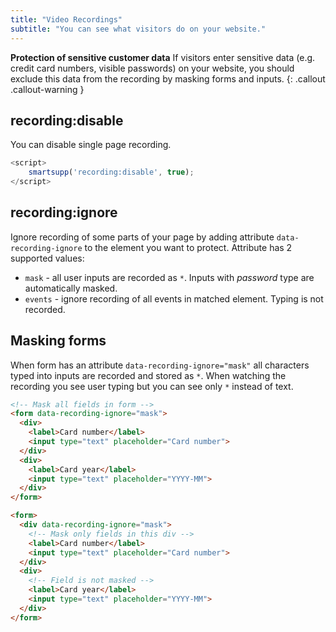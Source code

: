 ```yaml
---
title: "Video Recordings"
subtitle: "You can see what visitors do on your website."
---
```


**Protection of sensitive customer data** If visitors enter sensitive data (e.g. credit card numbers, visible passwords) on your website, you should exclude this data from the recording by masking forms and inputs.
{: .callout .callout-warning }

## recording:disable

You can disable single page recording.

```js
<script>
	smartsupp('recording:disable', true);
</script>
```

## recording:ignore

Ignore recording of some parts of your page by adding attribute `data-recording-ignore` to the element you want to protect. Attribute has 2 supported values:

* `mask` - all user inputs are recorded as `*`. Inputs with *password* type are automatically masked.
* `events` - ignore recording of all events in matched element. Typing is not recorded.

## Masking forms

When form has an attribute `data-recording-ignore="mask"` all characters typed into inputs are recorded and stored as `*`. When watching the recording you see user typing but you can see only `*` instead of text.

```html
<!-- Mask all fields in form -->
<form data-recording-ignore="mask">
  <div>
    <label>Card number</label>
    <input type="text" placeholder="Card number">
  </div>
  <div>
    <label>Card year</label>
    <input type="text" placeholder="YYYY-MM">
  </div>
</form>
```

```html
<form>
  <div data-recording-ignore="mask">
    <!-- Mask only fields in this div -->
    <label>Card number</label>
    <input type="text" placeholder="Card number">
  </div>
  <div>
    <!-- Field is not masked -->
    <label>Card year</label>
    <input type="text" placeholder="YYYY-MM">
  </div>
</form>
```